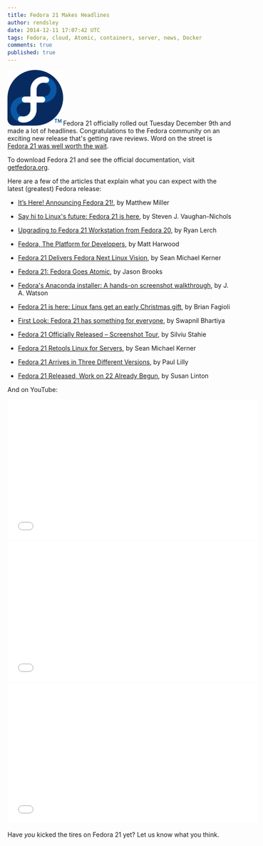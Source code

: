```yaml
---
title: Fedora 21 Makes Headlines
author: rendsley
date: 2014-12-11 17:07:42 UTC
tags: Fedora, cloud, Atomic, containers, server, news, Docker
comments: true
published: true
---
```


![](/images/blog/fedora-logo.png)Fedora 21 officially rolled out Tuesday December 9th and made a lot of headlines. Congratulations to the Fedora community on an exciting new release that's getting rave reviews. Word on the street is [Fedora 21 was well worth the wait](http://www.zdnet.com/article/fedora-21-ready-for-release/). 

To download Fedora 21 and see the official documentation, visit [getfedora.org](https://getfedora.org/).

Here are a few of the articles that explain what you can expect with the latest (greatest) Fedora release:

* [It’s Here! Announcing Fedora 21!](http://fedoramagazine.org/announcing-fedora-21/), by Matthew Miller

* [Say hi to Linux's future: Fedora 21 is here](http://www.zdnet.com/article/say-hi-to-linuxs-future-fedora-21-is-here/), by Steven J. Vaughan-Nichols 

* [Upgrading to Fedora 21 Workstation from Fedora 20](http://fedoramagazine.org/upgrading-to-fedora-21-workstation-from-fedora-20/), by Ryan Lerch
* [Fedora, The Platform for Developers](https://medium.com/@mattharwood/fedora-the-platform-for-developers-4373012f9f3b), by Matt Harwood
* [Fedora 21 Delivers Fedora Next Linux Vision](http://www.internetnews.com/software/fedora-21-delivers-fedora-next-linux-vision.html), by Sean Michael Kerner 

* [Fedora 21: Fedora Goes Atomic](http://community.redhat.com/blog/2014/12/fedora-21-fedora-goes-atomic/), by Jason Brooks

* [Fedora's Anaconda installer: A hands-on screenshot walkthrough](http://www.zdnet.com/article/hands-on-a-screenshot-walk-though-fedoras-anaconda/), by J. A. Watson

* [Fedora 21 is here: Linux fans get an early Christmas gift](http://betanews.com/2014/12/09/fedora-21-is-here-linux-fans-get-an-early-christmas-gift/), by Brian Fagioli

* [First Look: Fedora 21 has something for everyone](http://www.itworld.com/article/2857439/first-look-fedora-21-has-something-for-everyone.html), by Swapnil Bhartiya

* [Fedora 21 Officially Released – Screenshot Tour](http://news.softpedia.com/news/Fedora-21-Officially-Released-Screenshot-Tour-466943.shtml), by Silviu Stahie

* [Fedora 21 Retools Linux for Servers](http://www.serverwatch.com/server-news/fedora-21-retools-linux-for-servers.html), by Sean Michael Kerner 

* [Fedora 21 Arrives in Three Different Versions](http://www.maximumpc.com/fedora_21_arrives_three_different_versions_2014), by Paul Lilly

* [Fedora 21 Released, Work on 22 Already Begun](http://ostatic.com/blog/fedora-21-released-work-on-22-already-begun), by Susan Linton

And on YouTube:

<iframe width="560" height="315" src="//www.youtube.com/embed/gYx6NFX_hHQ" frameborder="0" allowfullscreen></iframe>

<iframe width="560" height="315" src="//www.youtube.com/embed/wr-1aeh5d0c" frameborder="0" allowfullscreen></iframe>

<iframe width="560" height="315" src="//www.youtube.com/embed/Rm68XYskgH8" frameborder="0" allowfullscreen></iframe>



Have *you* kicked the tires on Fedora 21 yet? Let us know what you think.